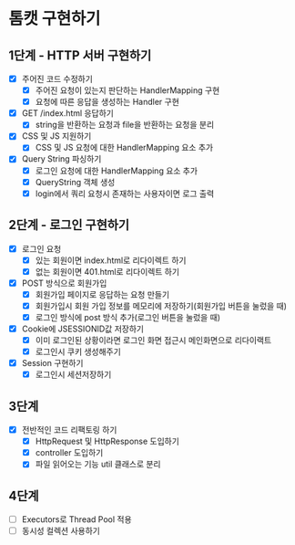 # 톰캣 구현하기

## 1단계 - HTTP 서버 구현하기
- [x] 주어진 코드 수정하기
  - [x] 주어진 요청이 있는지 판단하는 HandlerMapping 구현
  - [x] 요청에 따른 응답을 생성하는 Handler 구현
- [x] GET /index.html 응답하기
  - [x] string을 반환하는 요청과 file을 반환하는 요청을 분리
- [x] CSS 및 JS 지원하기
  - [x] CSS 및 JS 요청에 대한 HandlerMapping 요소 추가
- [x] Query String 파싱하기
  - [x] 로그인 요청에 대한 HandlerMapping 요소 추가
  - [x] QueryString 객체 생성
  - [x] login에서 쿼리 요청시 존재하는 사용자이면 로그 출력
## 2단계 - 로그인 구현하기
- [x] 로그인 요청
  - [x] 있는 회원이면 index.html로 리다이렉트 하기
  - [x] 없는 회원이면 401.html로 리다이렉트 하기
- [x] POST 방식으로 회원가입
  - [x] 회원가입 페이지로 응답하는 요청 만들기
  - [x] 회원가입시 회원 가입 정보를 메모리에 저장하기(회원가입 버튼을 눌렀을 때)
  - [x] 로그인 방식에 post 방식 추가(로그인 버튼을 눌렀을 때)
- [x] Cookie에 JSESSIONID값 저장하기
  - [x] 이미 로그인된 상황이라면 로그인 화면 접근시 메인화면으로 리다이랙트
  - [x] 로그인시 쿠키 생성해주기
- [x] Session 구현하기
  - [x] 로그인시 세션저장하기
## 3단계
- [x] 전반적인 코드 리팩토링 하기
  - [x] HttpRequest 및 HttpResponse 도입하기
  - [x] controller 도입하기
  - [x] 파일 읽어오는 기능 util 클래스로 분리
## 4단계
- [ ] Executors로 Thread Pool 적용
- [ ] 동시성 컬렉션 사용하기
